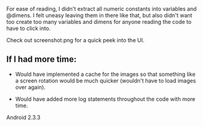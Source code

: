 For ease of reading, I didn't extract all numeric constants into variables and @dimens. I felt uneasy leaving them in there like that, but also didn't want too create too many variables and dimens for anyone reading the code to have to click into.

Check out screenshot.png for a quick peek into the UI.

If I had more time:
-------------------

* Would have implemented a cache for the images so that something like a screen rotation would be much quicker (wouldn't have to load images over again).

* Would have added more log statements throughout the code with more time.

Android 2.3.3

